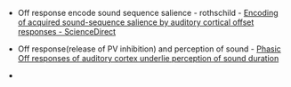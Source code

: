 
- Off response encode sound  sequence salience - rothschild - [Encoding of acquired sound-sequence salience by auditory cortical offset responses - ScienceDirect](https://www.sciencedirect.com/science/article/pii/S2211124721014005)

- Off response(release of PV inhibition) and perception of sound - [Phasic Off responses of auditory cortex underlie perception of sound duration](https://www.sciencedirect.com/science/article/pii/S221112472100317X#undfig1)

- 